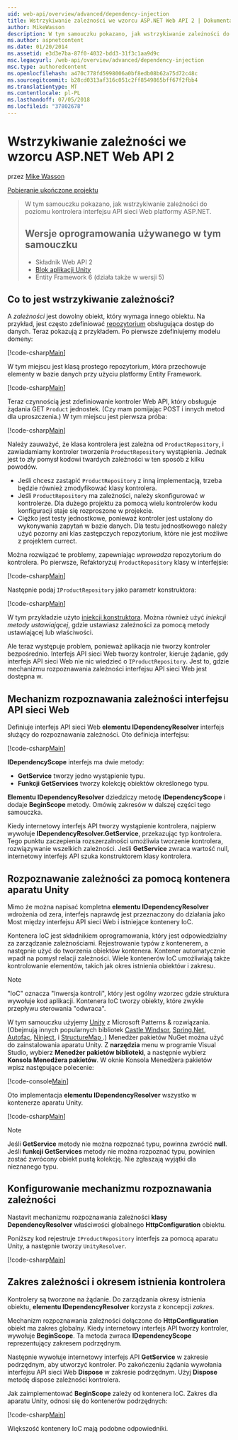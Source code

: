 ```yaml
---
uid: web-api/overview/advanced/dependency-injection
title: Wstrzykiwanie zależności we wzorcu ASP.NET Web API 2 | Dokumentacja firmy Microsoft
author: MikeWasson
description: W tym samouczku pokazano, jak wstrzykiwanie zależności do poziomu kontrolera interfejsu API sieci Web platformy ASP.NET. Wersje oprogramowania używanych w samouczek zablokowanych witryn sieci Web API 2 Unity aplikacji...
ms.author: aspnetcontent
ms.date: 01/20/2014
ms.assetid: e3d3e7ba-87f0-4032-bdd3-31f3c1aa9d9c
msc.legacyurl: /web-api/overview/advanced/dependency-injection
msc.type: authoredcontent
ms.openlocfilehash: a470c778fd5998006a0bf8edb08b62a75d72c48c
ms.sourcegitcommit: b28cd0313af316c051c2ff8549865bff67f2fbb4
ms.translationtype: MT
ms.contentlocale: pl-PL
ms.lasthandoff: 07/05/2018
ms.locfileid: "37802678"
---
```

<a name="dependency-injection-in-aspnet-web-api-2"></a>Wstrzykiwanie zależności we wzorcu ASP.NET Web API 2
====================
przez [Mike Wasson](https://github.com/MikeWasson)

[Pobieranie ukończone projektu](http://code.msdn.microsoft.com/ASP-NET-Web-API-Tutorial-468ee148)

> W tym samouczku pokazano, jak wstrzykiwanie zależności do poziomu kontrolera interfejsu API sieci Web platformy ASP.NET.
> 
> ## <a name="software-versions-used-in-the-tutorial"></a>Wersje oprogramowania używanego w tym samouczku
> 
> 
> - Składnik Web API 2
> - [Blok aplikacji Unity](https://www.nuget.org/packages/Unity/)
> - Entity Framework 6 (działa także w wersji 5)


## <a name="what-is-dependency-injection"></a>Co to jest wstrzykiwanie zależności?

A *zależności* jest dowolny obiekt, który wymaga innego obiektu. Na przykład, jest często zdefiniować [repozytorium](http://martinfowler.com/eaaCatalog/repository.html) obsługująca dostęp do danych. Teraz pokazują z przykładem. Po pierwsze zdefiniujemy modelu domeny:

[!code-csharp[Main](dependency-injection/samples/sample1.cs)]

W tym miejscu jest klasą prostego repozytorium, która przechowuje elementy w bazie danych przy użyciu platformy Entity Framework.

[!code-csharp[Main](dependency-injection/samples/sample2.cs)]

Teraz czynnością jest zdefiniowanie kontroler Web API, który obsługuje żądania GET `Product` jednostek. (Czy mam pomijając POST i innych metod dla uproszczenia.) W tym miejscu jest pierwsza próba:

[!code-csharp[Main](dependency-injection/samples/sample3.cs)]

Należy zauważyć, że klasa kontrolera jest zależna od `ProductRepository`, i zawiadamiamy kontroler tworzenia `ProductRepository` wystąpienia. Jednak jest to zły pomysł kodowi twardych zależności w ten sposób z kilku powodów.

- Jeśli chcesz zastąpić `ProductRepository` z inną implementacją, trzeba będzie również zmodyfikować klasy kontrolera.
- Jeśli `ProductRepository` ma zależności, należy skonfigurować w kontrolerze. Dla dużego projektu za pomocą wielu kontrolerów kodu konfiguracji staje się rozproszone w projekcie.
- Ciężko jest testy jednostkowe, ponieważ kontroler jest ustalony do wykonywania zapytań w bazie danych. Dla testu jednostkowego należy użyć pozorny ani klas zastępczych repozytorium, które nie jest możliwe z projektem currect.

Można rozwiązać te problemy, zapewniając *wprowadza* repozytorium do kontrolera. Po pierwsze, Refaktoryzuj `ProductRepository` klasy w interfejsie:

[!code-csharp[Main](dependency-injection/samples/sample4.cs)]

Następnie podaj `IProductRepository` jako parametr konstruktora:

[!code-csharp[Main](dependency-injection/samples/sample5.cs)]

W tym przykładzie użyto [iniekcji konstruktora](http://www.martinfowler.com/articles/injection.html#FormsOfDependencyInjection). Można również użyć *iniekcji metody ustawiającej*, gdzie ustawiasz zależności za pomocą metody ustawiającej lub właściwości.

Ale teraz występuje problem, ponieważ aplikacja nie tworzy kontroler bezpośrednio. Interfejs API sieci Web tworzy kontroler, kieruje żądanie, gdy interfejs API sieci Web nie nic wiedzieć o `IProductRepository`. Jest to, gdzie mechanizmu rozpoznawania zależności interfejsu API sieci Web jest dostępna w.

## <a name="the-web-api-dependency-resolver"></a>Mechanizm rozpoznawania zależności interfejsu API sieci Web

Definiuje interfejs API sieci Web **elementu IDependencyResolver** interfejs służący do rozpoznawania zależności. Oto definicja interfejsu:

[!code-csharp[Main](dependency-injection/samples/sample6.cs)]

**IDependencyScope** interfejs ma dwie metody:

- **GetService** tworzy jedno wystąpienie typu.
- **Funkcji GetServices** tworzy kolekcję obiektów określonego typu.

**Elementu IDependencyResolver** dziedziczy metodę **IDependencyScope** i dodaje **BeginScope** metody. Omówię zakresów w dalszej części tego samouczka.

Kiedy internetowy interfejs API tworzy wystąpienie kontrolera, najpierw wywołuje **IDependencyResolver.GetService**, przekazując typ kontrolera. Tego punktu zaczepienia rozszerzalności umożliwia tworzenie kontrolera, rozwiązywanie wszelkich zależności. Jeśli **GetService** zwraca wartość null, internetowy interfejs API szuka konstruktorem klasy kontrolera.

## <a name="dependency-resolution-with-the-unity-container"></a>Rozpoznawanie zależności za pomocą kontenera aparatu Unity

Mimo że można napisać kompletna **elementu IDependencyResolver** wdrożenia od zera, interfejs naprawdę jest przeznaczony do działania jako Most między interfejsu API sieci Web i istniejące kontenery IoC.

Kontenera IoC jest składnikiem oprogramowania, który jest odpowiedzialny za zarządzanie zależnościami. Rejestrowanie typów z kontenerem, a następnie użyć do tworzenia obiektów kontenera. Kontener automatycznie wpadł na pomysł relacji zależności. Wiele kontenerów IoC umożliwiają także kontrolowanie elementów, takich jak okres istnienia obiektów i zakresu.

> [!NOTE]
> "IoC" oznacza "Inwersja kontroli", który jest ogólny wzorzec gdzie struktura wywołuje kod aplikacji. Kontenera IoC tworzy obiekty, które zwykle przepływu sterowania "odwraca".


W tym samouczku użyjemy [Unity](https://msdn.microsoft.com/library/ff647202.aspx) z Microsoft Patterns &amp; rozwiązania. (Obejmują innych popularnych bibliotek [Castle Windsor](http://www.castleproject.org/), [Spring.Net](http://www.springframework.net/), [Autofac](https://code.google.com/p/autofac/), [Ninject](http://www.ninject.org/), i [StructureMap ](http://docs.structuremap.net/).) Menedżer pakietów NuGet można użyć do zainstalowania aparatu Unity. Z **narzędzia** menu w programie Visual Studio, wybierz **Menedżer pakietów biblioteki**, a następnie wybierz **Konsola Menedżera pakietów**. W oknie Konsola Menedżera pakietów wpisz następujące polecenie:

[!code-console[Main](dependency-injection/samples/sample7.cmd)]

Oto implementacja **elementu IDependencyResolver** wszystko w kontenerze aparatu Unity.

[!code-csharp[Main](dependency-injection/samples/sample8.cs)]

> [!NOTE]
> Jeśli **GetService** metody nie można rozpoznać typu, powinna zwrócić **null**. Jeśli **funkcji GetServices** metody nie można rozpoznać typu, powinien zostać zwrócony obiekt pustą kolekcję. Nie zgłaszają wyjątki dla nieznanego typu.


## <a name="configuring-the-dependency-resolver"></a>Konfigurowanie mechanizmu rozpoznawania zależności

Nastavit mechanizmu rozpoznawania zależności **klasy DependencyResolver** właściwości globalnego **HttpConfiguration** obiektu.

Poniższy kod rejestruje `IProductRepository` interfejs za pomocą aparatu Unity, a następnie tworzy `UnityResolver`.

[!code-csharp[Main](dependency-injection/samples/sample9.cs)]

## <a name="dependency-scope-and-controller-lifetime"></a>Zakres zależności i okresem istnienia kontrolera

Kontrolery są tworzone na żądanie. Do zarządzania okresy istnienia obiektu, **elementu IDependencyResolver** korzysta z koncepcji *zakres*.

Mechanizm rozpoznawania zależności dołączone do **HttpConfiguration** obiekt ma zakres globalny. Kiedy internetowy interfejs API tworzy kontroler, wywołuje **BeginScope**. Ta metoda zwraca **IDependencyScope** reprezentujący zakresem podrzędnym.

Następnie wywołuje internetowy interfejs API **GetService** w zakresie podrzędnym, aby utworzyć kontroler. Po zakończeniu żądania wywołania interfejsu API sieci Web **Dispose** w zakresie podrzędnym. Użyj **Dispose** metodę dispose zależności kontrolera.

Jak zaimplementować **BeginScope** zależy od kontenera IoC. Zakres dla aparatu Unity, odnosi się do kontenerów podrzędnych:

[!code-csharp[Main](dependency-injection/samples/sample10.cs)]

Większość kontenery IoC mają podobne odpowiedniki.
